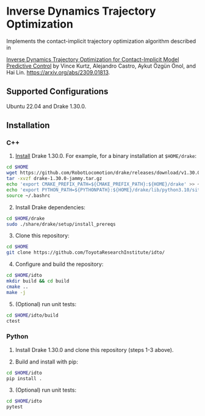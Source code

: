 # Inverse Dynamics Trajectory Optimization 

Implements the contact-implicit trajectory optimization algorithm described in

[Inverse Dynamics Trajectory Optimization for Contact-Implicit Model Predictive
Control](https://idto.github.io/) by Vince Kurtz, Alejandro Castro, Aykut Özgün
Önol, and Hai Lin. https://arxiv.org/abs/2309.01813.

## Supported Configurations

Ubuntu 22.04 and Drake 1.30.0.

## Installation

### C++

1. [Install](https://drake.mit.edu/installation.html) Drake 1.30.0. For example,
   for a binary installation at `$HOME/drake`:
  
```bash
cd $HOME
wget https://github.com/RobotLocomotion/drake/releases/download/v1.30.0/drake-1.30.0-jammy.tar.gz
tar -xvzf drake-1.30.0-jammy.tar.gz
echo 'export CMAKE_PREFIX_PATH=${CMAKE_PREFIX_PATH}:${HOME}/drake' >> ~/.bashrc
echo 'export PYTHON_PATH=${PYTHONPATH}:${HOME}/drake/lib/python3.10/site-packages' >> ~/.bashrc
source ~/.bashrc
```

2. Install Drake dependencies:

```bash
cd $HOME/drake
sudo ./share/drake/setup/install_prereqs
```

3. Clone this repository:

```bash
cd $HOME
git clone https://github.com/ToyotaResearchInstitute/idto/
```

4. Configure and build the repository:

```bash
cd $HOME/idto
mkdir build && cd build
cmake ..
make -j
```

5. (Optional) run unit tests:

```bash
cd $HOME/idto/build
ctest
```

### Python

1. Install Drake 1.30.0 and clone this repository (steps 1-3 above).

2. Build and install with pip:

```bash
cd $HOME/idto
pip install .
```

3. (Optional) run unit tests:

```bash
cd $HOME/idto
pytest
```
